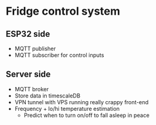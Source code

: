 # Fridge control system
## ESP32 side
- MQTT publisher
- MQTT subscriber for control inputs

## Server side
- MQTT broker
- Store data in timescaleDB
- VPN tunnel with VPS running really crappy front-end
- Frequency + lo/hi temperature estimation
    - Predict when to turn on/off to fall asleep in peace

